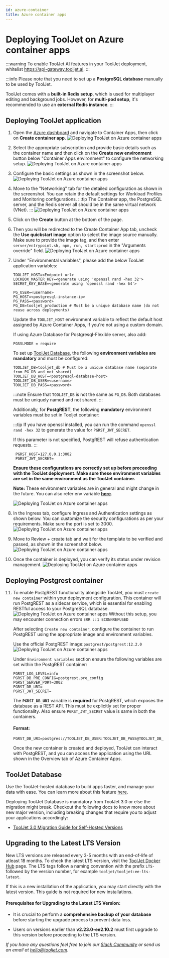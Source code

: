 ```yaml
---
id: azure-container
title: Azure container apps
---
```


# Deploying ToolJet on Azure container apps

:::warning
To enable ToolJet AI features in your ToolJet deployment, whitelist https://api-gateway.tooljet.ai.
:::

:::info
Please note that you need to set up a **PostgreSQL database** manually to be used by ToolJet. 

ToolJet comes with a **built-in Redis setup**, which is used for multiplayer editing and background jobs. However, for **multi-pod setup**, it's recommended to use an **external Redis instance**.
:::

## Deploying ToolJet application

1. Open the [Azure dashboard](https://portal.azure.com) and navigate to Container Apps, then click on **Create container app**.
    <img className="screenshot-full" src="/img/setup/azure-container/step1.png" alt="Deploying ToolJet on Azure container apps" />

2. Select the appropriate subscription and provide basic details such as the container name and then click on the **Create new environment** button below "Container Apps environment" to configure the networking setup.
    <img className="screenshot-full" src="/img/setup/azure-container/step2.png" alt="Deploying ToolJet on Azure container apps" />

3. Configure the basic settings as shown in the screenshot below.
    <img className="screenshot-full" src="/img/setup/azure-container/step3-1.png" alt="Deploying ToolJet on Azure container apps" />
   
4. Move to the "Networking" tab for the detailed configuration as shown in the screenshot. You can retain the default settings for Workload Profiles and Monitoring configurations.
    :::tip
    The Container app, the PostgreSQL server, and the Redis server all should be in the same virtual network (VNet).
    :::
    <img className="screenshot-full" src="/img/setup/azure-container/step3-2.png" alt="Deploying ToolJet on Azure container apps" />

5. Click on the **Create** button at the bottom of the page.

6. Then you will be redirected to the Create Container App tab, uncheck the **Use quickstart image** option to select the image source manually. Make sure to provide the image tag, and then enter `server/entrypoint.sh, npm, run, start:prod` in the "Arguments override" field.
    <img className="screenshot-full img-m" src="/img/setup/azure-container/step3-v2.png" alt="Deploying ToolJet on Azure container apps" />

7. Under "Environmental variables", please add the below ToolJet application variables:

    ```env
    TOOLJET_HOST=<Endpoint url>
    LOCKBOX_MASTER_KEY=<generate using 'openssl rand -hex 32'>
    SECRET_KEY_BASE=<generate using 'openssl rand -hex 64'>

    PG_USER=<username>
    PG_HOST=<postgresql-instance-ip>
    PG_PASS=<password>
    PG_DB=tooljet_production # Must be a unique database name (do not reuse across deployments)
    ```
    Update the `TOOLJET_HOST` environment variable to reflect the default host assigned by Azure Container Apps, if you're not using a custom domain.

    If using Azure Database for Postgresql-Flexible server, also add:
   
    ```env
    PGSSLMODE = require
    ```

   To set up [ToolJet Database](#tooljet-database), the following **environment variables are mandatory** and must be configured:

   ```env
   TOOLJET_DB=tooljet_db # Must be a unique database name (separate from PG_DB and not shared)
   TOOLJET_DB_HOST=<postgresql-database-host>
   TOOLJET_DB_USER=<username>
   TOOLJET_DB_PASS=<password>
   ```

   :::note 
   Ensure that `TOOLJET_DB` is not the same as `PG_DB`. Both databases must be uniquely named and not shared.
   :::


   Additionally, for **PostgREST**, the following **mandatory** environment variables must be set in Tooljet container:

   :::tip
    If you have openssl installed, you can run the 
    command `openssl rand -hex 32` to generate the value for `PGRST_JWT_SECRET`.

   If this parameter is not specified, PostgREST will refuse authentication requests.
   :::

   ```env
    PGRST_HOST=127.0.0.1:3002
    PGRST_JWT_SECRET=
   ```

   **Ensure these configurations are correctly set up before proceeding with the ToolJet deployment. Make sure these environment variables are set in the same environment as the ToolJet container.**

   **Note:** These environment variables are in general and might change in the future. You can also refer env variable [**here**](/docs/setup/env-vars).

   <img className="screenshot-full" src="/img/setup/azure-container/step4-v2.png" alt="Deploying ToolJet on Azure container apps" />

8. In the Ingress tab, configure Ingress and Authentication settings as shown below. You can customize the security configurations as per your requirements. Make sure the port is set to 3000.
    <img className="screenshot-full" src="/img/setup/azure-container/step4.png" alt="Deploying ToolJet on Azure container apps" />

9. Move to Review + create tab and wait for the template to be verified and passed, as shown in the screenshot below.
    <img className="screenshot-full" src="/img/setup/azure-container/step5a-v2.png" alt="Deploying ToolJet on Azure container apps" />

10. Once the container is deployed, you can verify its status under revision management.
    <img className="screenshot-full" src="/img/setup/azure-container/step6.png" alt="Deploying ToolJet on Azure container apps" />

## Deploying Postgrest container

11. To enable PostgREST functionality alongside ToolJet, you must `create new container` within your deployment configuration. This container will run PostgREST as a sidecar service, which is essential for enabling RESTful access to your PostgreSQL database.
    <img className="screenshot-full" src="/img/setup/azure-container/step10a.png" alt="Deploying ToolJet on Azure container apps" />
    Without this setup, you may encounter connection errors `ERR ::1 ECONNREFUSED`

    After selecting `Create new container`, configure the container to run PostgREST using the appropriate image and environment variables.

    Use the official PostgREST image:`postgrest/postgrest:12.2.0`
    <img className="screenshot-full" src="/img/setup/azure-container/step10b.png" alt="Deploying ToolJet on Azure container apps" />

    Under `Environment variables` section ensure the following variables are set within the PostgREST container:

    ```env
    PGRST_LOG_LEVEL=info
    PGRST_DB_PRE_CONFIG=postgrest.pre_config
    PGRST_SERVER_PORT=3002
    PGRST_DB_URI=
    PGRST_JWT_SECRET=
    ```

    The **`PGRST_DB_URI`** variable is **required** for PostgREST, which exposes the database as a REST API. This must be explicitly set for proper functionality. Also ensure `PGRST_JWT_SECRET` value is same in both the containers.

    #### Format:

    ```env
    PGRST_DB_URI=postgres://TOOLJET_DB_USER:TOOLJET_DB_PASS@TOOLJET_DB_HOST:5432/TOOLJET_DB
    ```

    Once the new container is created and deployed, ToolJet can interact with PostgREST, and you can access the application using the URL shown in the Overview tab of Azure Container Apps.

## ToolJet Database

Use the ToolJet-hosted database to build apps faster, and manage your data with ease. You can learn more about this feature [here](/docs/tooljet-db/tooljet-database).

Deploying ToolJet Database is mandatory from ToolJet 3.0 or else the migration might break. Checkout the following docs to know more about new major version, including breaking changes that require you to adjust your applications accordingly:

- [ToolJet 3.0 Migration Guide for Self-Hosted Versions](./upgrade-to-v3.md)

## Upgrading to the Latest LTS Version

New LTS versions are released every 3-5 months with an end-of-life of atleast 18 months. To check the latest LTS version, visit the [ToolJet Docker Hub](https://hub.docker.com/r/tooljet/tooljet/tags) page. The LTS tags follow a naming convention with the prefix `LTS-` followed by the version number, for example `tooljet/tooljet:ee-lts-latest`.

If this is a new installation of the application, you may start directly with the latest version. This guide is not required for new installations.

#### Prerequisites for Upgrading to the Latest LTS Version:

- It is crucial to perform a **comprehensive backup of your database** before starting the upgrade process to prevent data loss.

- Users on versions earlier than **v2.23.0-ee2.10.2** must first upgrade to this version before proceeding to the LTS version.

*If you have any questions feel free to join our [Slack Community](https://tooljet.com/slack) or send us an email at hello@tooljet.com.*
